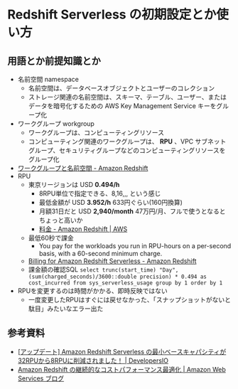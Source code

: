 # Redshift Serverless の初期設定とか使い方

## 用語とか前提知識とか

- 名前空間 namespace
    - 名前空間は、データベースオブジェクトとユーザーのコレクション
    - ストレージ関連の名前空間は、スキーマ、テーブル、ユーザー、またはデータを暗号化するための AWS Key Management Service キーをグループ化
- ワークグループ workgroup
    - ワークグループは、コンピューティングリソース
    - コンピューティング関連のワークグループは、 **RPU** 、VPC サブネットグループ、セキュリティグループなどのコンピューティングリソースをグループ化
- [ワークグループと名前空間 - Amazon Redshift](https://docs.aws.amazon.com/ja_jp/redshift/latest/mgmt/serverless-workgroup-namespace.html)
- RPU
    - 東京リージョンは USD **0.494/h**
        - 8RPU単位で指定できる、8,16,,, という感じ
        - 最低金額が USD **3.952/h**  633円ぐらい(160円換算)
        - 月額31日だと USD **2,940/month** 47万円/月、フルで使うとなるとちょっと高いか
        - [料金 - Amazon Redshift | AWS](https://aws.amazon.com/jp/redshift/pricing/)
    - 最低60秒で課金
        - You pay for the workloads you run in RPU-hours on a per-second basis, with a 60-second minimum charge.
    - [Billing for Amazon Redshift Serverless - Amazon Redshift](https://docs.aws.amazon.com/redshift/latest/mgmt/serverless-billing.html)
    - 課金額の確認SQL `select trunc(start_time) "Day", (sum(charged_seconds)/3600::double precision) * 0.494 as cost_incurred from sys_serverless_usage group by 1 order by 1`
- RPUを変更するのは時間がかかる、即時反映ではない
    - 一度変更したRPUはすぐには戻せなかった、「スナップショットがないと駄目」みたいなエラー出た

## 参考資料

- [\[アップデート\] Amazon Redshift Serverless の最小ベースキャパシティが32RPUから8RPUに削減されました！ | DevelopersIO](https://dev.classmethod.jp/articles/20230310-amazon-redshift-rpu-8/)
- [Amazon Redshift の継続的なコストパフォーマンス最適化 | Amazon Web Services ブログ](https://aws.amazon.com/jp/blogs/news/big-data-amazon-redshift-continues-its-price-performance-leadership/)
